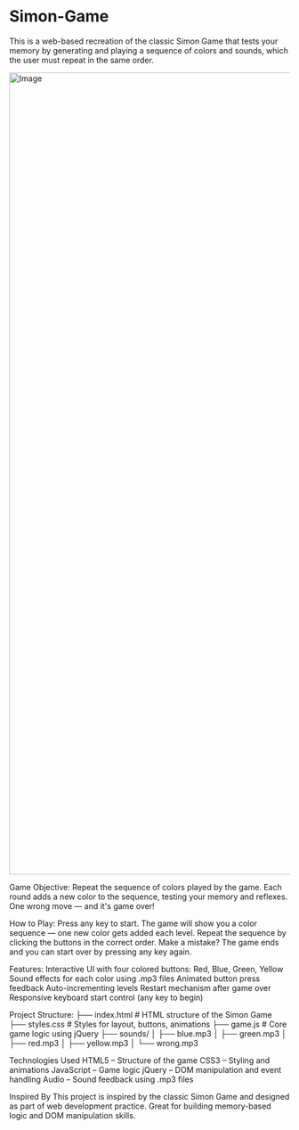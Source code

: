 # Simon-Game
This is a web-based recreation of the classic Simon Game that tests your memory by generating and playing a sequence of colors and sounds, which the user must repeat in the same order.

<img width="1440" alt="Image" src="https://github.com/user-attachments/assets/08ad1048-deb6-4b4a-ae96-6f6e310b23d1" />

Game Objective:
Repeat the sequence of colors played by the game. Each round adds a new color to the sequence, testing your memory and reflexes. One wrong move — and it's game over!

How to Play:
Press any key to start.
The game will show you a color sequence — one new color gets added each level.
Repeat the sequence by clicking the buttons in the correct order.
Make a mistake? The game ends and you can start over by pressing any key again.

Features:
Interactive UI with four colored buttons: Red, Blue, Green, Yellow
Sound effects for each color using .mp3 files
Animated button press feedback
Auto-incrementing levels
Restart mechanism after game over
Responsive keyboard start control (any key to begin)

Project Structure:
├── index.html       # HTML structure of the Simon Game
├── styles.css       # Styles for layout, buttons, animations
├── game.js          # Core game logic using jQuery
├── sounds/
│   ├── blue.mp3
│   ├── green.mp3
│   ├── red.mp3
│   ├── yellow.mp3
│   └── wrong.mp3

Technologies Used
HTML5 – Structure of the game
CSS3 – Styling and animations
JavaScript – Game logic
jQuery – DOM manipulation and event handling
Audio – Sound feedback using .mp3 files

Inspired By
This project is inspired by the classic Simon Game and designed as part of web development practice. Great for building memory-based logic and DOM manipulation skills.
